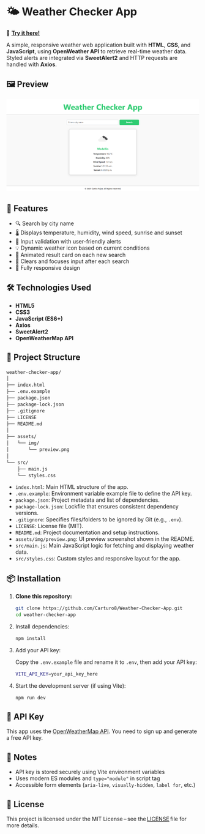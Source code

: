 # 🌤️ Weather Checker App

🔗 **[Try it here!](https://carturo8.github.io/Weather-Checker-App/)**

A simple, responsive weather web application built with **HTML**, **CSS**, and **JavaScript**, using **OpenWeather API** to retrieve real-time weather data. Styled alerts are integrated via **SweetAlert2** and HTTP requests are handled with **Axios**.

## 🖼️ Preview

![Screenshot of Weather App](frontend/assets/img/preview.png)

## 🚀 Features

- 🔍 Search by city name
- 🌡️ Displays temperature, humidity, wind speed, sunrise and sunset
- 🎯 Input validation with user-friendly alerts
- 💡 Dynamic weather icon based on current conditions
- 💫 Animated result card on each new search
- 🧼 Clears and focuses input after each search
- 📱 Fully responsive design

## 🛠️ Technologies Used

- **HTML5**
- **CSS3**
- **JavaScript (ES6+)**
- **Axios**
- **SweetAlert2**
- **OpenWeatherMap API**

## 📁 Project Structure

```bash
weather-checker-app/
│
├── index.html
├── .env.example
├── package.json
├── package-lock.json
├── .gitignore
├── LICENSE
├── README.md
│
├── assets/
│   └── img/
│       └── preview.png
│
└── src/
    ├── main.js
    └── styles.css
```

- `index.html`: Main HTML structure of the app.
- `.env.example`: Environment variable example file to define the API key.
- `package.json`: Project metadata and list of dependencies.
- `package-lock.json`: Lockfile that ensures consistent dependency versions.
- `.gitignore`: Specifies files/folders to be ignored by Git (e.g., `.env`).
- `LICENSE`: License file (MIT).
- `README.md`: Project documentation and setup instructions.
- `assets/img/preview.png`: UI preview screenshot shown in the README.
- `src/main.js`: Main JavaScript logic for fetching and displaying weather data.
- `src/styles.css`: Custom styles and responsive layout for the app.

## 📦 Installation

1. **Clone this repository:**

   ```bash
   git clone https://github.com/Carturo8/Weather-Checker-App.git
   cd weather-checker-app
   ```

2. Install dependencies:

   ```bash
   npm install
   ```

3. Add your API key:

   Copy the `.env.example` file and rename it to `.env`, then add your API key:
   
   ```bash
   VITE_API_KEY=your_api_key_here
   ```

4. Start the development server (if using Vite):

   ```bash
   npm run dev
   ```

## 🔐 API Key
This app uses the [OpenWeatherMap API](https://openweathermap.org/api). You need to sign up and generate a free API key.

## 📌 Notes

- API key is stored securely using Vite environment variables
- Uses modern ES modules and `type="module"` in script tag
- Accessible form elements (`aria-live`, `visually-hidden`, `label for`, etc.)

## 📄 License

This project is licensed under the MIT License – see the [LICENSE](https://github.com/Carturo8/Weather-Checker-App/blob/main/LICENSE) file for more details.

